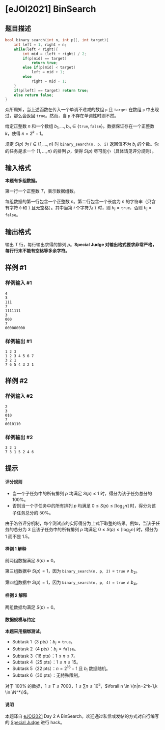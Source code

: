 # [eJOI2021] BinSearch

## 题目描述

```cpp
bool binary_search(int n, int p[], int target){
    int left = 1, right = n;
    while(left < right){
        int mid = (left + right) / 2;
        if(p[mid] == target)
            return true;
        else if(p[mid] < target)
            left = mid + 1;
        else
            right = mid - 1;
    }
    if(p[left] == target) return true;
    else return false;
}
```

众所周知，当上述函数在传入一个单调不递减的数组 $\texttt p$ 且 $\texttt{target}$ 在数组 $\texttt p$ 中出现过，那么会返回 $\texttt{true}$。然而，当 $\texttt p$ 不存在单调性时则不然。

给定正整数 $n$ 和一个数组 $b_1,\dots,b_n \in \{\texttt{true},\texttt{false}\}$。数据保证存在一个正整数 $k$，使得 $n=2^k-1$。

规定 $S(p)$ 为 $i \in \{1,\dots,n\}$ 时 $\texttt{binary\_search(n, p, i)}$ 返回值不为 $b_i$ 的个数。你的任务是求一个 $\{1,\dots,n\}$ 的排列 $p$，使得 $S(p)$ 尽可能小（具体请见评分规则）。

## 输入格式

**本题有多组数据。**

第一行一个正整数 $T$，表示数据组数。

每组数据的第一行包含一个正整数 $n$。第二行包含一个长度为 $n$ 的字符串（只含有字符 `0` 和 `1` 且无空格）。其中当第 $i$ 个字符为 `1` 时，则 $b_i=\texttt{true}$，否则 $b_i=\texttt{false}$。

## 输出格式

输出 $T$ 行，每行输出求得的排列 $p$。**Special Judge 对输出格式要求非常严格，每行行末不能有空格等多余字符。**

## 样例 #1

### 样例输入 #1
```
4
3
111
7
1111111
3
000
7
000000000
```

### 样例输出 #1

```
1 2 3
1 2 3 4 5 6 7
3 2 1
7 6 5 4 3 2 1
```

## 样例 #2

### 样例输入 #2
```
2
3
010
7
0010110
```

### 样例输出 #2

```
3 2 1
7 3 1 5 2 4 6
```

## 提示

#### 评分规则

- 当一个子任务中的所有排列 $p$ 均满足 $S(p) \le 1$ 时，得分为该子任务总分的 $100\%$。
- 否则当一个子任务中的所有排列 $p$ 均满足 $0 \le S(p) \le \lceil \log_2 n \rceil$ 时，得分为该子任务总分的 $50\%$。

由于洛谷评分机制，每个测试点的实际得分为上式下取整的结果。例如，当该子任务的总分为 $3$ 且该子任务中的所有排列 $p$ 均满足 $0 \le S(p) \le \lceil \log_2 n \rceil$ 时，得分为 $1$ 而不是 $1.5$。

#### 样例 1 解释

前两组数据满足 $S(p)=0$。

第三组数据中 $S(p)=1$，因为 $\texttt{binary\_search(n, p, 2)}=\texttt{true} \neq b_2$。

第四组数据中 $S(p)=1$，因为 $\texttt{binary\_search(n, p, 4)}=\texttt{true} \neq b_4$。

#### 样例 2 解释

两组数据均满足 $S(p)=0$。

#### 数据规模与约定

**本题采用捆绑测试。**

- Subtask 1（3 pts）：$b_i=\texttt{true}$。
- Subtask 2（4 pts）：$b_i=\texttt{false}$。
- Subtask 3（16 pts）：$1 \le n \le 7$。
- Subtask 4（25 pts）：$1 \le n \le 15$。
- Subtask 5（22 pts）：$n=2^{16}-1$ 且 $b_i$ 数据随机。
- Subtask 6（30 pts）：无特殊限制。

对于 $100\%$ 的数据，$1 \le T \le 7000$，$1 \le \sum n \le 10^5$，$\forall n \in \{n|n=2^k-1,k \in \N^*\}$。

#### 说明

本题译自 [eJOI2021](https://sepi.ro/ejoi/2021) Day 2 A BinSearch。欢迎通过私信或发帖的方式对自行编写的 [Special Judge](https://www.luogu.com.cn/paste/5fdi0fvc) 进行 hack。
